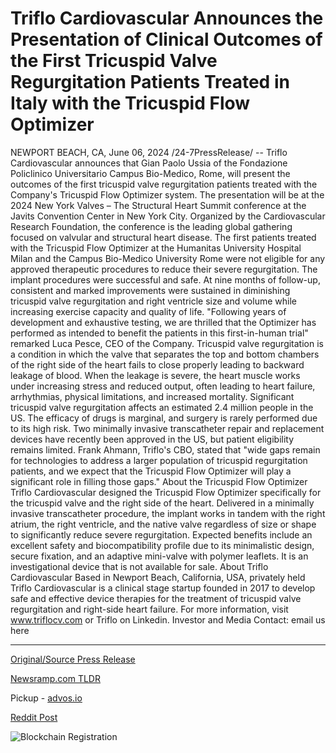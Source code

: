 # Triflo Cardiovascular Announces the Presentation of Clinical Outcomes of the First Tricuspid Valve Regurgitation Patients Treated in Italy with the Tricuspid Flow Optimizer

NEWPORT BEACH, CA, June 06, 2024 /24-7PressRelease/ -- Triflo Cardiovascular announces that Gian Paolo Ussia of the Fondazione Policlinico Universitario Campus Bio-Medico, Rome, will present the outcomes of the first tricuspid valve regurgitation patients treated with the Company's Tricuspid Flow Optimizer system. The presentation will be at the 2024 New York Valves – The Structural Heart Summit conference at the Javits Convention Center in New York City. Organized by the Cardiovascular Research Foundation, the conference is the leading global gathering focused on valvular and structural heart disease.   The first patients treated with the Tricuspid Flow Optimizer at the Humanitas University Hospital Milan and the Campus Bio-Medico University Rome were not eligible for any approved therapeutic procedures to reduce their severe regurgitation. The implant procedures were successful and safe. At nine months of follow-up, consistent and marked improvements were sustained in diminishing tricuspid valve regurgitation and right ventricle size and volume while increasing exercise capacity and quality of life. "Following years of development and exhaustive testing, we are thrilled that the Optimizer has performed as intended to benefit the patients in this first-in-human trial" remarked Luca Pesce, CEO of the Company.  Tricuspid valve regurgitation is a condition in which the valve that separates the top and bottom chambers of the right side of the heart fails to close properly leading to backward leakage of blood. When the leakage is severe, the heart muscle works under increasing stress and reduced output, often leading to heart failure, arrhythmias, physical limitations, and increased mortality. Significant tricuspid valve regurgitation affects an estimated 2.4 million people in the US. The efficacy of drugs is marginal, and surgery is rarely performed due to its high risk. Two minimally invasive transcatheter repair and replacement devices have recently been approved in the US, but patient eligibility remains limited. Frank Ahmann, Triflo's CBO, stated that "wide gaps remain for technologies to address a larger population of tricuspid regurgitation patients, and we expect that the Tricuspid Flow Optimizer will play a significant role in filling those gaps."  About the Tricuspid Flow Optimizer Triflo Cardiovascular designed the Tricuspid Flow Optimizer specifically for the tricuspid valve and the right side of the heart. Delivered in a minimally invasive transcatheter procedure, the implant works in tandem with the right atrium, the right ventricle, and the native valve regardless of size or shape to significantly reduce severe regurgitation. Expected benefits include an excellent safety and biocompatibility profile due to its minimalistic design, secure fixation, and an adaptive mini-valve with polymer leaflets. It is an investigational device that is not available for sale.  About Triflo Cardiovascular Based in Newport Beach, California, USA, privately held Triflo Cardiovascular is a clinical stage startup founded in 2017 to develop safe and effective device therapies for the treatment of tricuspid valve regurgitation and right-side heart failure. For more information, visit  www.triflocv.com or Triflo on Linkedin.  Investor and Media Contact: email us here 

---

[Original/Source Press Release](https://www.24-7pressrelease.com/press-release/511453/triflo-cardiovascular-announces-the-presentation-of-clinical-outcomes-of-the-first-tricuspid-valve-regurgitation-patients-treated-in-italy-with-the-tricuspid-flow-optimizer)
                    

[Newsramp.com TLDR](https://newsramp.com/curated-news/triflo-cardiovascular-s-tricuspid-flow-optimizer-shows-positive-outcomes-in-first-patients/6074e44ea0e87cbfb1d85d1a2a9aa6a3) 


Pickup - [advos.io](https://advos.io/en/triflo-cardiovascular-unveils-promising-clinical-outcomes-for-tricuspid-flow-optimizer-in-italy/20243870)
 



[Reddit Post](https://www.reddit.com/r/HealthCareNewsInfo/comments/1d9mk3o/triflo_cardiovasculars_tricuspid_flow_optimizer/) 



![Blockchain Registration](https://cdn.newsramp.app/24-7PressRelease/qrcode/246/6/ella8k8s.webp)